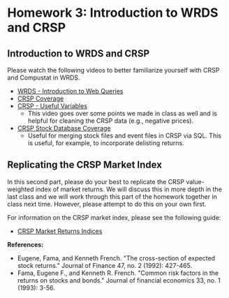 # Homework 3: Introduction to WRDS and CRSP

## Introduction to WRDS and CRSP
Please watch the following videos to better familiarize yourself with CRSP and Compustat in WRDS.

 - [WRDS - Introduction to Web Queries](WRDS_intro_and_web_queries.md)
 - [CRSP Coverage](https://vimeo.com/417302309)
 - [CRSP - Useful Variables](https://wrds-www.wharton.upenn.edu/pages/grid-items/crsp-useful-variables/)
   - This video goes over some points we made in class as well and is helpful for cleaning the CRSP data (e.g., negative prices).
 - [CRSP Stock Database Coverage](https://wrds-www.wharton.upenn.edu/pages/grid-items/crsp-stock-database-structure/)
   - Useful for merging stock files and event files in CRSP via SQL. This is useful, for example, to incorporate delisting returns.


## Replicating the CRSP Market Index

In this second part, please do your best to replicate the CRSP value-weighted
index of market returns. We will discuss this in more depth in the last class and we will work
through this part of the homework together in class next time. However, please attempt to do this on your own first.

For information on the CRSP market index, please see the following guide: 
 - [CRSP Market Returns Indices](./_notebook_build/_04_CRSP_market_index.ipynb)

**References:**

 - Eugene, Fama, and Kenneth French. "The cross-section of expected stock returns." Journal of Finance 47, no. 2 (1992): 427-465.
 - Fama, Eugene F., and Kenneth R. French. "Common risk factors in the returns on stocks and bonds." Journal of financial economics 33, no. 1 (1993): 3-56.
